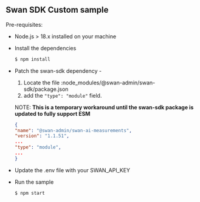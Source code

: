 ## Swan SDK Custom sample

Pre-requisites:
* Node.js > 18.x installed on your machine

* Install the dependencies
    ```bash
    $ npm install
    ```

* Patch the swan-sdk dependency -
    1. Locate the file :node_modules/@swan-admin/swan-sdk/package.json 
    1. add the `"type": "module"` field.

    NOTE: **This is a temporary workaround until the swan-sdk package is updated to fully support ESM**

    ```json
    {
    "name": "@swan-admin/swan-ai-measurements",
    "version": "1.1.51",
    ...
    "type": "module",
    ...
    }
    ```

* Update the .env file with your SWAN_API_KEY

* Run the sample
    ```bash
    $ npm start
    ```